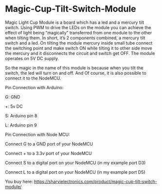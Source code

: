 # Magic-Cup-Tilt-Switch-Module

Magic Light Cup Module is a board which has a led and a mercury tilt switch. Using PWM to drive the LEDs on the module you can achieve the effect of light being “magically” transferred from one module to the other when tilting them. In short, it’s 2 components combined, a mercury tilt switch and a led. On tilting the module mercury inside small tube connect the switching point and make switch ON while tilting it to other side move the mercury and it disconnects the circuit and switch get OFF. The module operates on 5V DC supply.

So the magic in the name of this module is because when you tilt the switch, the led will turn on and off. And Of course, it is also possible to connect it to the NodeMCU.

Pin Connection with Arduino:

G: GND

+:  5v DC

S:  Arduino pin 8

L: Arduino pin 9



Pin Connection with Node MCU:

Connect G to a GND port of your NodeMCU

Connect + to a 3.3v port of your NodeMCU

Connect S to a digital port on your NodeMCU (in my example port D3)

Connect L to a digital port on your NodeMCU (in my example port D5)


You buy here: https://sharvielectronics.com/product/magic-cup-tilt-switch-module/

